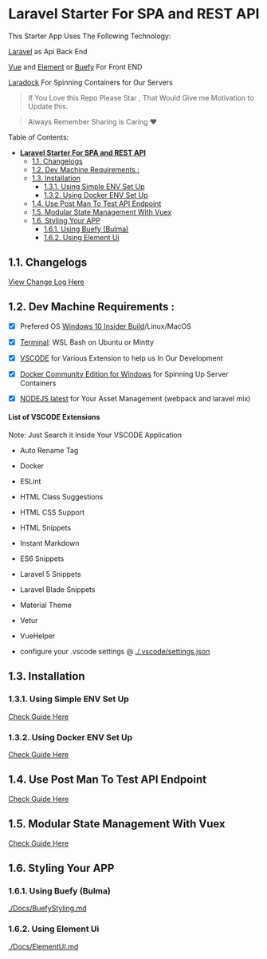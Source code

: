 # **Laravel Starter For SPA and REST API**

This Starter App Uses  The Following Technology:

[Laravel](https://laravel.com/) as Api Back End

[Vue](https://vuejs.org//) and [Element](https://github.com/ElemeFE/element) or [Buefy](https://buefy.github.io/) For Front END

[Laradock](https://github.com/laradock/laradock) For Spinning Containers for Our Servers


> If You Love this Repo Please Star , That Would Give me Motivation to Update this. 

> Always Remember Sharing is Caring :heart:

Table of Contents:

<!-- TOC -->

- [**Laravel Starter For SPA and REST API**](#laravel-starter-for-spa-and-rest-api)
    - [1.1. Changelogs](#11-changelogs)
    - [1.2. Dev Machine Requirements :](#12-dev-machine-requirements-)
    - [1.3. Installation](#13-installation)
        - [1.3.1. Using Simple ENV Set Up](#131-using-simple-env-set-up)
        - [1.3.2. Using Docker ENV Set Up](#132-using-docker-env-set-up)
    - [1.4. Use Post Man To Test API Endpoint](#14-use-post-man-to-test-api-endpoint)
    - [1.5. Modular State Management With Vuex](#15-modular-state-management-with-vuex)
    - [1.6. Styling Your APP](#16-styling-your-app)
        - [1.6.1. Using Buefy (Bulma)](#161-using-buefy-bulma)
        - [1.6.2. Using Element Ui](#162-using-element-ui)

<!-- /TOC -->



## 1.1. Changelogs

[View Change Log Here](./Docs/Changelog.md)

## 1.2. Dev Machine Requirements :

 - [x] Prefered OS [Windows 10 Insider Build](https://insider.windows.com/Install/PC)/Linux/MacOS

 - [x] [Terminal](https://github.com/g0ld3lux/laravel-wsl-dev-machine): WSL Bash on Ubuntu or Mintty

 - [x] [VSCODE](https://code.visualstudio.com/) for Various Extension to help us In Our Development

 - [x] [Docker Community Edition for Windows](https://store.docker.com/editions/community/docker-ce-desktop-windows) for Spinning Up Server Containers

 - [x] [NODEJS latest](https://nodejs.org/en/) for Your Asset Management (webpack and laravel mix)

 #### List of VSCODE Extensions

Note: Just Search it Inside Your VSCODE Application

 - Auto Rename Tag
 - Docker
 - ESLint
 - HTML Class Suggestions
 - HTML CSS Support
 - HTML Snippets
 - Instant Markdown
 - ES6 Snippets
 - Laravel 5 Snippets
 - Laravel Blade Snippets
 - Material Theme
 - Vetur
 - VueHelper

- configure your .vscode settings @ [./.vscode/settings.json](./.vscode/settings.json)
 

## 1.3. Installation


### 1.3.1. Using Simple ENV Set Up

[Check Guide Here](./Docs/SimpleENVSetUp.md)


### 1.3.2. Using Docker ENV Set Up
[Check Guide Here](./Docs/DockerENVSetUp.md)

## 1.4. Use Post Man To Test API Endpoint

[Check Guide Here](./Docs/API.md)

## 1.5. Modular State Management With Vuex

[Check Guide Here](./Docs/StateManagement.md)

## 1.6. Styling Your APP

### 1.6.1. Using Buefy (Bulma)
[./Docs/BuefyStyling.md](./Docs/BuefyStyling.md)

### 1.6.2. Using Element Ui
[./Docs/ElementUI.md](./Docs/ElementUi.md)
